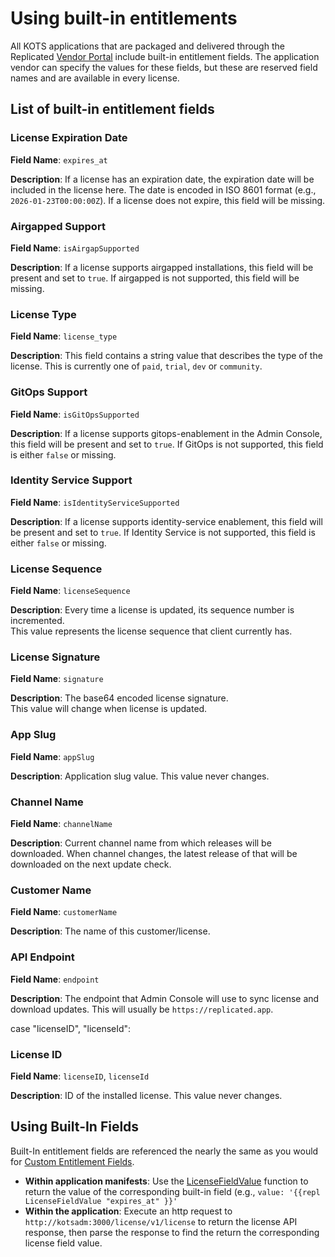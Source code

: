 # Using built-in entitlements

All KOTS applications that are packaged and delivered through the Replicated [Vendor Portal](https://vendor.replicated.com) include built-in entitlement fields.
The application vendor can specify the values for these fields, but these are reserved field names and are available in every license.

## List of built-in entitlement fields

### License Expiration Date

**Field Name**: `expires_at`

**Description**: If a license has an expiration date, the expiration date will be included in the license here.
The date is encoded in ISO 8601 format (e.g., `2026-01-23T00:00:00Z`).
If a license does not expire, this field will be missing.

### Airgapped Support

**Field Name**: `isAirgapSupported`

**Description**: If a license supports airgapped installations, this field will be present and set to `true`.
If airgapped is not supported, this field will be missing.

### License Type

**Field Name**: `license_type`

**Description**: This field contains a string value that describes the type of the license.
This is currently one of `paid`, `trial`, `dev` or `community`.

### GitOps Support

**Field Name**: `isGitOpsSupported`

**Description**: If a license supports gitops-enablement in the Admin Console, this field will be present and set to `true`.
If GitOps is not supported, this field is either `false` or missing.

### Identity Service Support

**Field Name**: `isIdentityServiceSupported`

**Description**: If a license supports identity-service enablement, this field will be present and set to `true`.
If Identity Service is not supported, this field is either `false` or missing.

### License Sequence

**Field Name**: `licenseSequence`

**Description**: Every time a license is updated, its sequence number is incremented.  
This value represents the license sequence that client currently has.

### License Signature

**Field Name**: `signature`

**Description**: The base64 encoded license signature.  
This value will change when license is updated.

### App Slug

**Field Name**: `appSlug`

**Description**: Application slug value.  This value never changes.

### Channel Name

**Field Name**: `channelName`

**Description**: Current channel name from which releases will be downloaded.
When channel changes, the latest release of that will be downloaded on the next update check.

### Customer Name

**Field Name**: `customerName`

**Description**: The name of this customer/license.

### API Endpoint

**Field Name**: `endpoint`

**Description**: The endpoint that Admin Console will use to sync license and download updates.
This will usually be `https://replicated.app`.

case "licenseID", "licenseId":
### License ID

**Field Name**: `licenseID`, `licenseId`

**Description**: ID of the installed license.  This value never changes.

## Using Built-In Fields

Built-In entitlement fields are referenced the nearly the same as you would for [Custom Entitlement Fields](/vendor/entitlements/custom-entitlements).  

* **Within application manifests**: Use the [LicenseFieldValue](/reference/template-functions/license-context) function to return the value of the corresponding built-in field (e.g., `value: '{{repl LicenseFieldValue "expires_at" }}'`
* **Within the application**: Execute an http request to `http://kotsadm:3000/license/v1/license` to return the license API response, then parse the response to find the return the corresponding license field value.
